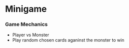 # Minigame

### Game Mechanics

- Player vs Monster
- Play random chosen cards aganinst the monster to win

